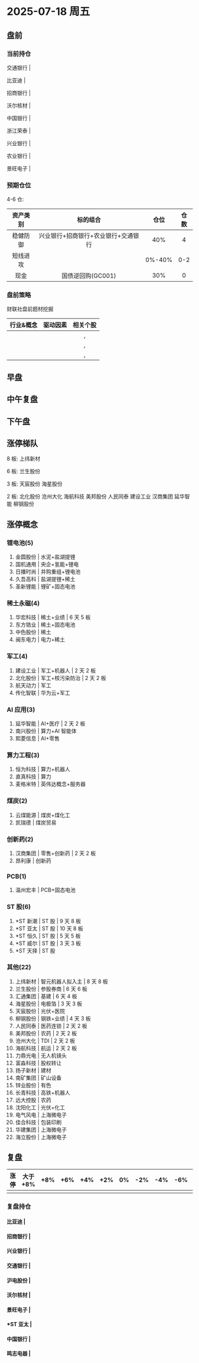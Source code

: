 # 2025-07-18 周五

## 盘前

### 当前持仓

交通银行 |

比亚迪 |

招商银行 |

沃尔核材 |

中国银行 |

浙江荣泰 |

兴业银行 |

农业银行 |

景旺电子 |

### 预期仓位

4-6 仓:

| 资产类别 |              标的组合               |  仓位  | 仓数 |
| :------: | :---------------------------------: | :----: | :--: |
| 稳健防御 | 兴业银行+招商银行+农业银行+交通银行 |  40%   |  4   |
| 短线进攻 |                                     | 0%-40% | 0-2  |
|   现金   |          国债逆回购(GC001)          |  30%   |  0   |

### 盘前策略

财联社盘前题材挖掘

| 行业&概念 | 驱动因素 | 相关个股 |
| :-------: | :------: | :------: |
|           |          |    ,     |
|           |          |    ,     |
|           |          |    ,     |

## 早盘

## 中午复盘

## 下午盘

## 涨停梯队

8 板: 上纬新材

6 板: 兰生股份

3 板: 天宸股份 海星股份

2 板: 北化股份 沧州大化 海航科技 美邦股份 人民同泰 建设工业 汉商集团 延华智能 柳钢股份

## 涨停概念

### 锂电池(5)

1. 金圆股份 | 水泥+盐湖提锂
2. 国机通用 | 央企+氢能+锂电
3. 日播时尚 | 并购重组+锂电池
4. 久吾高科 | 盐湖提锂+稀土
5. 圣新锂能 | 锂矿+固态电池

### 稀土永磁(4)

1. 华宏科技 | 稀土+业绩 | 6 天 5 板
2. 东方锆业 | 稀土+固态电池
3. 中色股份 | 稀土
4. 闽东电力 | 电力+稀土

### 军工(4)

1. 建设工业 | 军工+机器人 | 2 天 2 板
2. 北化股份 | 军工+核污染防治 | 2 天 2 板
3. 航天动力 | 军工
4. 传化智联 | 华为云+军工

### AI 应用(3)

1. 延华智能 | AI+医疗 | 2 天 2 板
2. 南兴股份 | 算力+AI 智能体
3. 熙菱信息 | AI+零售

### 算力工程(3)

1. 恒为科技 | 算力+机器人
2. 直真科技 | 算力
3. 麦格米特 | 英伟达概念+服务器

### 煤炭(2)

1. 云煤能源 | 煤炭+煤化工
2. 凯瑞德 | 煤炭贸易

### 创新药(2)

1. 汉商集团 | 零售+创新药 | 2 天 2 板
2. 昂利康 | 创新药

### PCB(1)

1. 温州宏丰 | PCB+固态电池

### ST 股(6)

1. \*ST 新潮 | ST 股 | 9 天 8 板
2. \*ST 亚太 | ST 股 | 10 天 8 板
3. \*ST 恒久 | ST 股 | 5 天 5 板
4. \*ST 威尔 | ST 股 | 3 天 3 板
5. \*ST 天择 | ST 股

### 其他(22)

1. 上纬新材 | 智元机器人拟入主 | 8 天 8 板
2. 兰生股份 | 参股券商 | 6 天 6 板
3. 汇通集团 | 基建 | 6 天 4 板
4. 海星股份 | 电极箔 | 3 天 3 板
5. 天宸股份 | 光伏+医院
6. 柳钢股份 | 钢铁+业绩 | 4 天 3 板
7. 人民同泰 | 医药连锁 | 2 天 2 板
8. 美邦股份 | 农药 | 2 天 2 板
9. 沧州大化 | TDI | 2 天 2 板
10. 海航科技 | 航运 | 2 天 2 板
11. 力鼎光电 | 无人机镜头
12. 富淼科技 | 股权转让
13. 扬子新材 | 建材
14. 南矿集团 | 矿山设备
15. 锌业股份 | 有色
16. 长青科技 | 高铁+机器人
17. 远大控股 | 农药
18. 沈阳化工 | 光伏+化工
19. 电气风电 | 上海微电子
20. 佳合科技 | 包装印刷
21. 华建集团 | 上海微电子
22. 海立股份 | 上海微电子

## 复盘

| 涨停 | 大于+8% | +8% | +6% | +4% | +2% | 0%  | -2% | -4% | -6% | -8% | 小于-8% | 跌停 |
| :--: | :-----: | :-: | :-: | :-: | :-: | :-: | :-: | :-: | :-: | :-: | :-----: | :--: |
|      |         |     |     |     |     |     |     |     |     |     |         |      |

### 复盘持仓

#### 比亚迪 |

#### 招商银行 |

#### 兴业银行 |

#### 交通银行 |

#### 沪电股份 |

#### 沃尔核材 |

#### 景旺电子 |

#### \*ST 亚太 |

#### 中国银行 |

#### 鸣志电器 |
